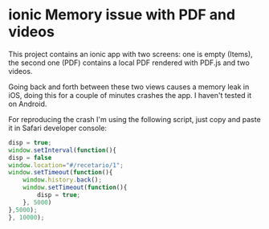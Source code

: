 # ionic Memory issue with PDF and videos

This project contains an ionic app with two screens: one is empty (Items), the second one (PDF) contains a local PDF rendered with PDF.js and two videos.

Going back and forth between these two views causes a memory leak in iOS, doing this for a couple of minutes crashes the app. I haven't tested it on Android. 

For reproducing the crash I'm using the following script, just copy and paste it in Safari developer console:

```javascript
disp = true;
window.setInterval(function(){
disp = false
window.location="#/recetario/1";
window.setTimeout(function(){
	window.history.back();
	window.setTimeout(function(){
		disp = true;
	}, 5000)
},5000);
}, 10000);
```
